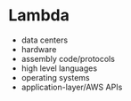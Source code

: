 # Lambda
- data centers
- hardware
- assembly code/protocols
- high level languages
- operating systems
- application-layer/AWS APIs
